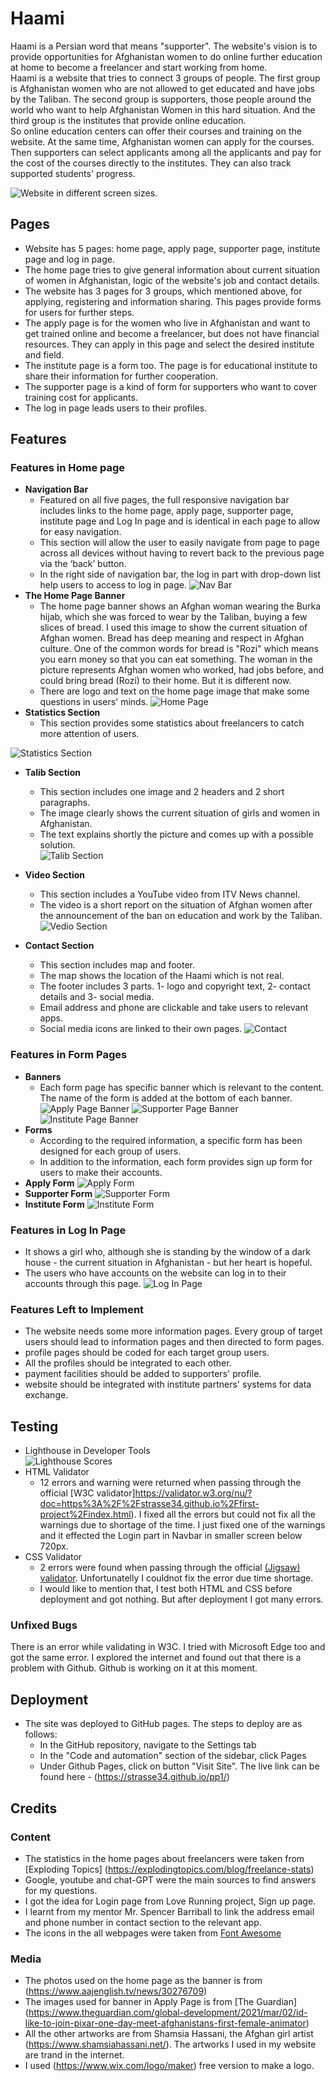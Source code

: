 
# Haami
Haami is a Persian word that means "supporter". The website's vision is to provide opportunities for Afghanistan women to do online further education at home to become a freelancer and start working from home. <br>
Haami is a website that tries to connect 3 groups of people. The first group is Afghanistan women who are not allowed to get educated and have jobs by the Taliban. The second group is supporters, those people around the world who want to help Afghanistan Women in this hard situation. And the third group is the institutes that provide online education. <br> 
So online education centers can offer their courses and training on the website. At the same time, Afghanistan women can apply for the courses. Then supporters can select applicants among all the applicants and pay for the cost of the courses directly to the institutes. They can also track supported students' progress.      

![Website in different screen sizes.](assets/images/screenshots/screenshot-responsive.png)


## Pages
- Website has 5 pages: home page, apply page, supporter page, institute page and log in page.
- The home page tries to give general information about current situation of women in Afghanistan, logic of the website's job and contact details.
- The website has 3 pages for 3 groups, which mentioned above, for applying, registering and information sharing. This pages provide forms for users for further steps.
- The apply page is for the women who live in Afghanistan and want to get trained online and become a freelancer, but does not have financial resources. They can apply in this page and select the desired institute and field.
- The institute page is a form too. The page is for educational institute to share their information for further cooperation.
- The supporter page is a kind of form for supporters who want to cover training cost for applicants. 
- The log in page leads users to their profiles.
## Features
### Features in Home page
- __Navigation Bar__
  - Featured on all five pages, the full responsive navigation bar includes links to the home page, apply page, supporter page, institute page and Log In page and is identical in each page to allow for easy navigation.
  - This section will allow the user to easily navigate from page to page across all devices without having to revert back to the previous page via the ‘back’ button. 
  - In the right side of navigation bar, the log in part with drop-down list help users to access to log in page. 
![Nav Bar](https://github.com/strasse34/first-project/blob/main/assets/images/screenshots/navbar.png)
- __The Home Page Banner__
  - The home page banner shows an Afghan woman wearing the Burka hijab, which she was forced to wear by the Taliban, buying a few slices of bread. I used this image to show the current situation of Afghan women. Bread has deep meaning and respect in Afghan culture. One of the common words for bread is "Rozi" which means you earn money so that you can eat something. The woman in the picture represents Afghan women who worked, had jobs before, and could bring bread (Rozi) to their home. But it is different now.  
  - There are logo and text on the home page image that make some questions in users' minds. 
![Home Page](https://github.com/strasse34/first-project/blob/main/assets/images/screenshots/homepage-img.png)
- __Statistics Section__
  - This section provides some statistics about freelancers to catch more attention of users. 
  
![Statistics Section](https://github.com/strasse34/first-project/blob/main/assets/images/screenshots/statistics-section.png)
- __Talib Section__
  - This section includes one image and 2 headers and 2 short paragraphs. 
  - The image clearly shows the current situation of girls and women in Afghanistan.  
  - The text explains shortly the picture and comes up with a possible solution.  
![Talib Section](https://github.com/strasse34/first-project/blob/main/assets/images/screenshots/talib-section.png)
- __Video Section__
  - This section includes a YouTube video from ITV News channel. 
  - The video is a short report on the situation of Afghan women after the announcement of the ban on education and work by the Taliban.   
![Vedio Section](https://github.com/strasse34/first-project/blob/main/assets/images/screenshots/video.png)

- __Contact Section__ 
  - This section includes map and footer.  
  - The map shows the location of the Haami which is not real.
  - The footer includes 3 parts. 1- logo and copyright text, 2- contact details and 3- social media.
  - Email address and phone are clickable and take users to relevant apps.
  - Social media icons are linked to their own pages. 
![Contact](https://github.com/strasse34/first-project/blob/main/assets/images/screenshots/contact-section.png)
### Features in Form Pages
- __Banners__
  - Each form page has specific banner which is relevant to the content. The name of the form is added at the bottom of each banner.   
![Apply Page Banner](https://github.com/strasse34/first-project/blob/main/assets/images/screenshots/apply-banner.png)
![Supporter Page Banner](https://github.com/strasse34/first-project/blob/main/assets/images/screenshots/supporter-banner.png)
![Institute Page Banner](https://github.com/strasse34/first-project/blob/main/assets/images/screenshots/institute-banner.png)
- __Forms__
  - According to the required information, a specific form has been designed for each group of users.
  - In addition to the information, each form provides sign up form for users to make their accounts. 
- __Apply Form__
![Apply Form](https://github.com/strasse34/first-project/blob/main/assets/images/screenshots/apply-form.png)
- __Supporter Form__
![Supporter Form](https://github.com/strasse34/first-project/blob/main/assets/images/screenshots/supporter-form.png)
- __Institute Form__
![Institute Form](https://github.com/strasse34/first-project/blob/main/assets/images/screenshots/institute-form.png)
### Features in Log In Page
  - It shows a girl who, although she is standing by the window of a dark house - the current situation in Afghanistan - but her heart is hopeful.
  - The users who have accounts on the website can log in to their accounts through this page.
![Log In Page](https://github.com/strasse34/first-project/blob/main/assets/images/screenshots/login-page.png) 
### Features Left to Implement
- The website needs some more information pages. Every group of target users should lead to information pages and then directed to form pages. 
- profile pages should be coded for each target group users. 
- All the profiles should be integrated to each other.
- payment facilities should be added to supporters' profile.
- website should be integrated with institute partners' systems for data exchange.  
## Testing 

- Lighthouse in Developer Tools <br>
![Lighthouse Scores](https://github.com/strasse34/first-project/blob/main/assets/images/screenshots/lighthouse.png) 
- HTML Validator
  - 12 errors and warning were returned when passing through the official [W3C validator]https://validator.w3.org/nu/?doc=https%3A%2F%2Fstrasse34.github.io%2Ffirst-project%2Findex.html). I fixed all the errors but could not fix all the warnings due to shortage of the time. I just fixed one of the warnings and it effected the Login part in Navbar in smaller screen below 720px. 
- CSS Validator
  - 2 errors were found when passing through the official [(Jigsaw) validator](https://jigsaw.w3.org/css-validator/validator?uri=https%3A%2F%2Fstrasse34.github.io%2Ffirst-project%2Findex.html&profile=css3svg&usermedium=all&warning=1&vextwarning=&lang=en). Unfortunatelly I couldnot fix the error due time shortage.
  - I would like to mention that, I test both HTML and CSS before deployment and got nothing. But after deployment I got many errors. 
### Unfixed Bugs
There is an error while validating in W3C. I tried with Microsoft Edge too and got the same error. I explored the internet and found out that there is a problem with Github. Github is working on it at this moment.  
## Deployment
- The site was deployed to GitHub pages. The steps to deploy are as follows: 
  - In the GitHub repository, navigate to the Settings tab 
  - In the "Code and automation" section of the sidebar, click Pages
  - Under Github Pages, click on button "Visit Site".
The live link can be found here - (https://strasse34.github.io/pp1/)
## Credits 
### Content 
- The statistics in the home pages about freelancers were taken from [Exploding Topics] (https://explodingtopics.com/blog/freelance-stats)
- Google, youtube and chat-GPT were the main sources to find answers for my questions.
- I got the idea for Login page from Love Running project, Sign up page.
- I learnt from my mentor Mr. Spencer Barriball to link the address email and phone number in contact section to the relevant app.  
- The icons in the all webpages were taken from [Font Awesome](https://fontawesome.com/)
### Media
- The photos used on the home page as the banner is from (https://www.aajenglish.tv/news/30276709)
- The images used for banner in Apply Page is from [The Guardian] (https://www.theguardian.com/global-development/2021/mar/02/id-like-to-join-pixar-one-day-meet-afghanistans-first-female-animator)
- All the other artworks are from Shamsia Hassani, the Afghan girl artist (https://www.shamsiahassani.net/). The artworks I used in my website are trand in the internet. 
- I used (https://www.wix.com/logo/maker) free version to make a logo.
